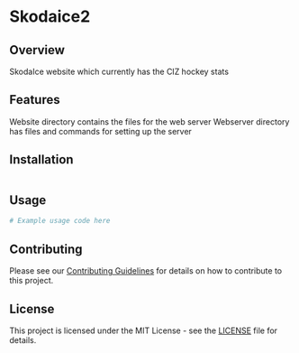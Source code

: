 # Skodaice2

## Overview
SkodaIce website which currently has the CIZ hockey stats

## Features
Website directory contains the files for the web server
Webserver directory has files and commands for setting up the server


## Installation
```bash

```

## Usage
```bash
# Example usage code here
```

## Contributing
Please see our [Contributing Guidelines](CONTRIBUTING.md) for details on how to contribute to this project.

## License
This project is licensed under the MIT License - see the [LICENSE](LICENSE) file for details.
